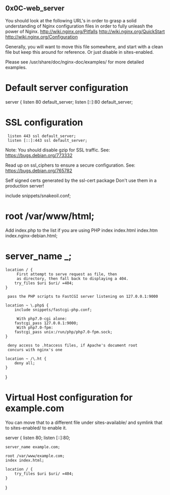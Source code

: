 ## 0x0C-web_server

 You should look at the following URL's in order to grasp a solid understanding
 of Nginx configuration files in order to fully unleash the power of Nginx.
 http://wiki.nginx.org/Pitfalls
 http://wiki.nginx.org/QuickStart
 http://wiki.nginx.org/Configuration

 Generally, you will want to move this file somewhere, and start with a clean
 file but keep this around for reference. Or just disable in sites-enabled.

 Please see /usr/share/doc/nginx-doc/examples/ for more detailed examples.


# Default server configuration

server {
	listen 80 default_server;
	listen [::]:80 default_server;

# SSL configuration
	
	 listen 443 ssl default_server;
	 listen [::]:443 ssl default_server;
	
Note: You should disable gzip for SSL traffic.
See: https://bugs.debian.org/773332
	
Read up on ssl_ciphers to ensure a secure configuration.
See: https://bugs.debian.org/765782
	
Self signed certs generated by the ssl-cert package
Don't use them in a production server!
	
include snippets/snakeoil.conf;

# root /var/www/html;

Add index.php to the list if you are using PHP
	index index.html index.htm index.nginx-debian.html;

# server_name _;

	location / {
		 First attempt to serve request as file, then
		 as directory, then fall back to displaying a 404.
		try_files $uri $uri/ =404;
	}

	 pass the PHP scripts to FastCGI server listening on 127.0.0.1:9000
	
	location ~ \.php$ {
		include snippets/fastcgi-php.conf;
	
		 With php7.0-cgi alone:
		fastcgi_pass 127.0.0.1:9000;
		 With php7.0-fpm:
		fastcgi_pass unix:/run/php/php7.0-fpm.sock;
	}

	 deny access to .htaccess files, if Apache's document root
	 concurs with nginx's one
	
	location ~ /\.ht {
		deny all;
	}
}


 # Virtual Host configuration for example.com

 You can move that to a different file under sites-available/ and symlink that
 to sites-enabled/ to enable it.

server {
	listen 80;
	listen [::]:80;

	server_name example.com;

	root /var/www/example.com;
	index index.html;

	location / {
		try_files $uri $uri/ =404;
	}
}
